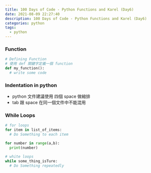 ```yaml
---
title: 100 Days of Code - Python Functions and Karel (Day6)
date: 2021-08-09 22:27:40
description: 100 Days of Code - Python Functions and Karel (Day6)
categories: python
tags:
  - python
---
```


### Function

``` python
# Defining Function
# 使用 def 關鍵字定義一個 function
def my_function(): 
  # write some code
```

### Indentation in python 
* python 文件建議使用 四個 space 做縮排
* tab 跟 space 在同一個文件中不能混用

### While Loops

``` python
# for loops
for item in list_of_items:
  # Do Something to each item

for number in range(a,b):
  print(number)

# white loops
while some_thing_isTure:
  # Do Something repeatedly
```